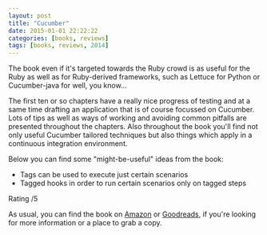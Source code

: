 ```yaml
---
layout: post
title: "Cucumber"
date: 2015-01-01 22:22:22
categories: [books, reviews]
tags: [books, reviews, 2014]
---
```

The book even if it's targeted towards the Ruby crowd is as useful for the Ruby as well as for Ruby-derived frameworks, such as Lettuce for Python or Cucumber-java for well, you know...

The first ten or so chapters have a really nice progress of testing and at a same time drafting an application that is of course focussed on Cucumber. Lots of tips as well as ways of working and avoiding common pitfalls are presented throughout the chapters.
Also throughout the book you'll find not only useful Cucumber tailored techniques but also things which apply in a continuous integration environment.

Below you can find some "might-be-useful" ideas from the book:
- Tags can be used to execute just certain scenarios
- Tagged hooks in order to run certain scenarios only on tagged steps

Rating /5

As usual, you can find the book on [Amazon] or [Goodreads], if you're looking for more information or a place to grab a copy.

[Amazon]: http://www.amazon.com/Cucumber-Book-Behaviour-Driven-Development-Programmers/dp/1934356808
[Goodreads]: https://www.goodreads.com/book/show/12409185-the-cucumber-book
